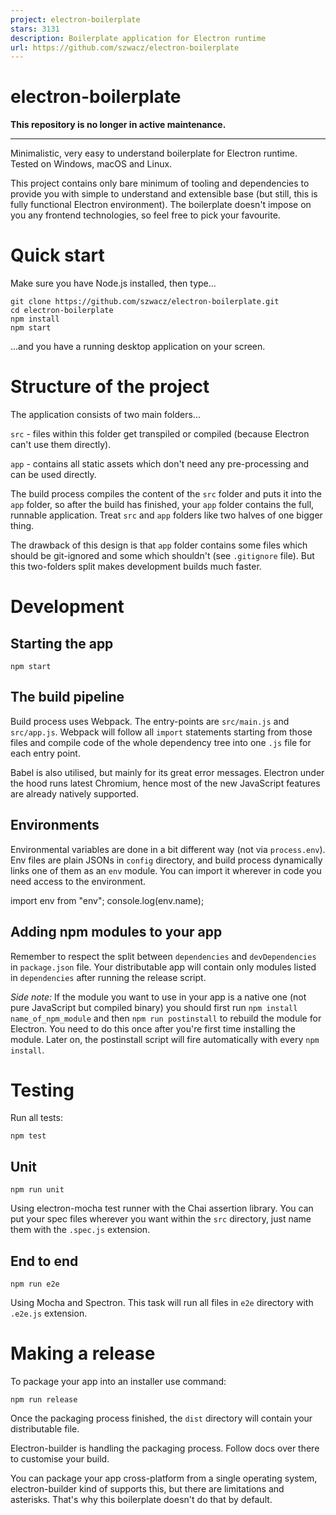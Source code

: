 ```yaml
---
project: electron-boilerplate
stars: 3131
description: Boilerplate application for Electron runtime
url: https://github.com/szwacz/electron-boilerplate
---
```


electron-boilerplate
====================

**This repository is no longer in active maintenance.**

* * *

Minimalistic, very easy to understand boilerplate for Electron runtime. Tested on Windows, macOS and Linux.

This project contains only bare minimum of tooling and dependencies to provide you with simple to understand and extensible base (but still, this is fully functional Electron environment). The boilerplate doesn't impose on you any frontend technologies, so feel free to pick your favourite.

Quick start
===========

Make sure you have Node.js installed, then type...

```
git clone https://github.com/szwacz/electron-boilerplate.git
cd electron-boilerplate
npm install
npm start
```

...and you have a running desktop application on your screen.

Structure of the project
========================

The application consists of two main folders...

`src` - files within this folder get transpiled or compiled (because Electron can't use them directly).

`app` - contains all static assets which don't need any pre-processing and can be used directly.

The build process compiles the content of the `src` folder and puts it into the `app` folder, so after the build has finished, your `app` folder contains the full, runnable application. Treat `src` and `app` folders like two halves of one bigger thing.

The drawback of this design is that `app` folder contains some files which should be git-ignored and some which shouldn't (see `.gitignore` file). But this two-folders split makes development builds much faster.

Development
===========

Starting the app
----------------

```
npm start
```

The build pipeline
------------------

Build process uses Webpack. The entry-points are `src/main.js` and `src/app.js`. Webpack will follow all `import` statements starting from those files and compile code of the whole dependency tree into one `.js` file for each entry point.

Babel is also utilised, but mainly for its great error messages. Electron under the hood runs latest Chromium, hence most of the new JavaScript features are already natively supported.

Environments
------------

Environmental variables are done in a bit different way (not via `process.env`). Env files are plain JSONs in `config` directory, and build process dynamically links one of them as an `env` module. You can import it wherever in code you need access to the environment.

import env from "env";
console.log(env.name);

Adding npm modules to your app
------------------------------

Remember to respect the split between `dependencies` and `devDependencies` in `package.json` file. Your distributable app will contain only modules listed in `dependencies` after running the release script.

_Side note:_ If the module you want to use in your app is a native one (not pure JavaScript but compiled binary) you should first run `npm install name_of_npm_module` and then `npm run postinstall` to rebuild the module for Electron. You need to do this once after you're first time installing the module. Later on, the postinstall script will fire automatically with every `npm install`.

Testing
=======

Run all tests:

```
npm test
```

Unit
----

```
npm run unit
```

Using electron-mocha test runner with the Chai assertion library. You can put your spec files wherever you want within the `src` directory, just name them with the `.spec.js` extension.

End to end
----------

```
npm run e2e
```

Using Mocha and Spectron. This task will run all files in `e2e` directory with `.e2e.js` extension.

Making a release
================

To package your app into an installer use command:

```
npm run release
```

Once the packaging process finished, the `dist` directory will contain your distributable file.

Electron-builder is handling the packaging process. Follow docs over there to customise your build.

You can package your app cross-platform from a single operating system, electron-builder kind of supports this, but there are limitations and asterisks. That's why this boilerplate doesn't do that by default.
